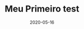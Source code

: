 ---
date: 2020-05-16
title: Meu Primeiro test
categories: Saúde
description: Asian Kung-Fu Generation (アジアン・カンフー・ジェネレーション Ajian Kanfū Jenerēshon, stylized as ASIAN KUNG-FU GENERATION) is a Japanese alternative rock band formed in Yokohama, Japan, in 1996.

---